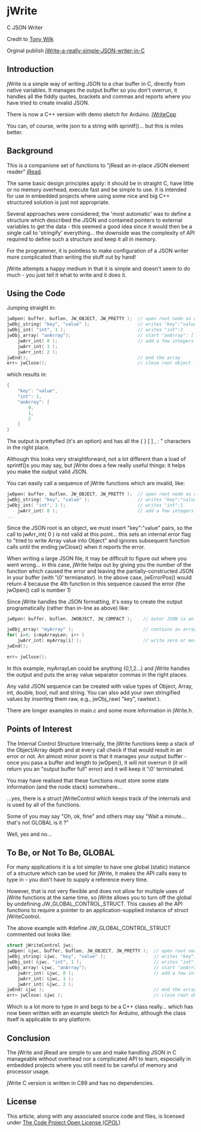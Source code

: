 # jWrite
C JSON Writer

Credit to [Tony Wilk](https://www.codeproject.com/Members/tonywilk)

Orginal publish [jWrite-a-really-simple-JSON-writer-in-C](https://www.codeproject.com/Articles/887604/jWrite-a-really-simple-JSON-writer-in-C)
 
## Introduction
jWrite is a simple way of writing JSON to a char buffer in C, directly from native variables. It manages the output buffer so you don't overrun, it handles all the fiddly quotes, brackets and commas and reports where you have tried to create invalid JSON.

There is now a C++ version with demo sketch for Arduino. [jWriteCpp](https://github.com/jonaskgandersson/jWriteCpp)

You can, of course, write json to a string with sprintf()... but this is miles better.

## Background
This is a companione set of functions to "jRead an in-place JSON element reader" [jRead](https://github.com/jonaskgandersson/jRead).

The same basic design principles apply: it should be in straight C, have little or no memory overhead, execute fast and be simple to use. It is intended for use in embedded projects where using some nice and big C++ structured solution is just not appropriate.

Several approaches were considered; the 'most automatic' was to define a structure which described the JSON and contained pointers to external variables to get the data - this seemed a good idea since it would then be a single call to 'stringify' everything... the downside was the complexity of API required to define such a structure and keep it all in memory.

For the programmer, it is pointless to make configuration of a JSON writer more complicated than writing the stuff out by hand!

jWrite attempts a happy medium in that it is simple and doesn't seem to do much - you just tell it what to write and it does it.

## Using the Code
Jumping straight in:
```c
jwOpen( buffer, buflen, JW_OBJECT, JW_PRETTY );  // open root node as object
jwObj_string( "key", "value" );                  // writes "key":"value"
jwObj_int( "int", 1 );                           // writes "int":1
jwObj_array( "anArray");                         // start "anArray": [...] 
    jwArr_int( 0 );                              // add a few integers to the array
    jwArr_int( 1 );
    jwArr_int( 2 );
jwEnd();                                         // end the array
err= jwClose();                                  // close root object - done
```

which results in:
```c
{
    "key": "value",
    "int": 1,
    "anArray": [
        0,
        1,
        2
    ]
}
```

The output is prettyfied (it's an option) and has all the { } [ ] , : " characters in the right place.

Although this looks very straightforward, not a lot different than a load of sprintf()s you may say, but jWrite does a few really useful things: it helps you make the output valid JSON.

You can easily call a sequence of jWrite functions which are invalid, like:

```c
jwOpen( buffer, buflen, JW_OBJECT, JW_PRETTY );  // open root node as object
jwObj_string( "key", "value" );                  // writes "key":"value"
jwObj_int( "int", 1 );                           // writes "int":1
    jwArr_int( 0 );                              // add a few integers to the array
...
```
Since the JSON root is an object, we must insert "key":"value" pairs, so the call to jwArr_int( 0 ) is not valid at this point... this sets an internal error flag to "tried to write Array value into Object" and ignores subsequent function calls until the ending jwClose() when it reports the error.

When writing a large JSON file, it may be difficult to figure out where you went wrong... in this case, jWrite helps out by giving you the number of the function which caused the error and leaving the partially-constructed JSON in your buffer (with '\0' termianator). In the above case, jwErrorPos() would return 4 because the 4th function in this sequence caused the error (the jwOpen() call is number 1)

Since jWrite handles the JSON formatting, it's easy to create the output programatically (rather than in-line as above) like:
```c
jwOpen( buffer, buflen, JWOBJECT, JW_COMPACT );    // outer JSON is an object, compact format

jwObj_array( "myArray" );                          // contains an array: "myArray":[...]
for( i=0; i<myArrayLen; i++ )
    jwArr_int( myArray[i] );                       // write zero or more array entries
jwEnd();

err= jwClose();
```
In this example, myArrayLen could be anything (0,1,2...) and jWrite handles the output and puts the array value separator commas in the right places.

Any valid JSON sequence can be created with value types of Object, Array, int, double, bool, null and string. You can also add your own stringified values by inserting them raw, e.g., jwObj_raw( "key", rawtext ).

There are longer examples in main.c and some more information in jWrite.h.

## Points of Interest
The Internal Control Structure
Internally, the jWrite functions keep a stack of the Object/Array depth and at every call check if that would result in an error or not. An almost minor point is that it manages your output buffer - once you pass a buffer and length to jwOpen(), it will not overrun it (it will return you an "output buffer full" error) and it will keep it '\0' terminated.

You may have realised that these functions must store some state information (and the node stack) somewhere...

...yes, there is a struct jWriteControl which keeps track of the internals and is used by all of the functions.

Some of you may say "Oh, ok, fine" and others may say "Wait a minute... that's not GLOBAL is it ?"

Well, yes and no...

## To Be, or Not To Be, GLOBAL
For many applications it is a lot simpler to have one global (static) instance of a structure which can be used for jWrite, it makes the API calls easy to type in - you don't have to supply a reference every time.

However, that is not very flexible and does not allow for multiple uses of jWrite functions at the same time, so jWrite allows you to turn off the global by undefining JW_GLOBAL_CONTROL_STRUCT. This causes all the API functions to require a pointer to an application-supplied instance of struct jWriteControl.

The above example with #define JW_GLOBAL_CONTROL_STRUCT commented out looks like:
```c
struct jWriteControl jwc;
jwOpen( &jwc, buffer, buflen, JW_OBJECT, JW_PRETTY );  // open root node as object
jwObj_string( &jwc, "key", "value" );                  // writes "key":"value"
jwObj_int( &jwc, "int", 1 );                           // writes "int":1
jwObj_array( &jwc, "anArray");                         // start "anArray": [...] 
    jwArr_int( &jwc, 0 );                              // add a few integers to the array
    jwArr_int( &jwc, 1 );
    jwArr_int( &jwc, 2 );
jwEnd( &jwc );                                         // end the array
err= jwClose( &jwc );                                  // close root object - done
```
Which is a lot more to type in and begs to be a C++ class really... which has now been written with an example sketch for Arduino, although the class itself is applicable to any platform.

## Conclusion
The jWrite and jRead are simple to use and make handling JSON in C manageable without overhead nor a complicated API to learn, especially in embedded projects where you still need to be careful of memory and processor usage.

jWrite C version is written in C89 and has no dependencies.

## License

This article, along with any associated source code and files, is licensed under [The Code Project Open License (CPOL)](https://www.codeproject.com/info/cpol10.aspx)
